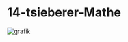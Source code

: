 # 14-tsieberer-Mathe

![grafik](https://github.com/4ahmns-WiSem2324/14-tsieberer-Mathe/assets/114923448/e4bd5bae-91df-43bd-a607-0871ebe71baa)
